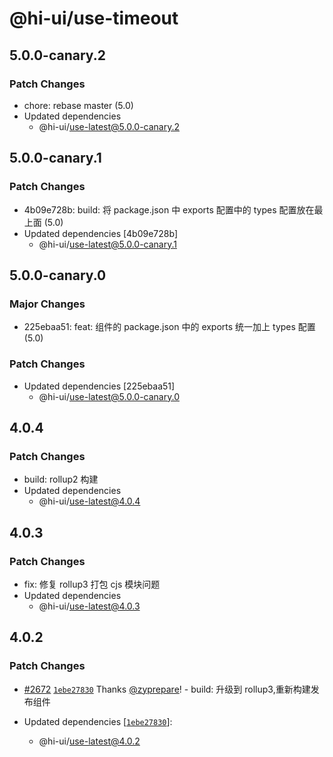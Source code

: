 # @hi-ui/use-timeout

## 5.0.0-canary.2

### Patch Changes

- chore: rebase master (5.0)
- Updated dependencies
  - @hi-ui/use-latest@5.0.0-canary.2

## 5.0.0-canary.1

### Patch Changes

- 4b09e728b: build: 将 package.json 中 exports 配置中的 types 配置放在最上面 (5.0)
- Updated dependencies [4b09e728b]
  - @hi-ui/use-latest@5.0.0-canary.1

## 5.0.0-canary.0

### Major Changes

- 225ebaa51: feat: 组件的 package.json 中的 exports 统一加上 types 配置 (5.0)

### Patch Changes

- Updated dependencies [225ebaa51]
  - @hi-ui/use-latest@5.0.0-canary.0

## 4.0.4

### Patch Changes

- build: rollup2 构建
- Updated dependencies
  - @hi-ui/use-latest@4.0.4

## 4.0.3

### Patch Changes

- fix: 修复 rollup3 打包 cjs 模块问题
- Updated dependencies
  - @hi-ui/use-latest@4.0.3

## 4.0.2

### Patch Changes

- [#2672](https://github.com/XiaoMi/hiui/pull/2672) [`1ebe27830`](https://github.com/XiaoMi/hiui/commit/1ebe2783098b3a8cd980bd10076d67635463800e) Thanks [@zyprepare](https://github.com/zyprepare)! - build: 升级到 rollup3,重新构建发布组件

- Updated dependencies [[`1ebe27830`](https://github.com/XiaoMi/hiui/commit/1ebe2783098b3a8cd980bd10076d67635463800e)]:
  - @hi-ui/use-latest@4.0.2
